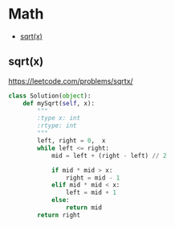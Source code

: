 # Math

+ [sqrt(x)](#sqrt(x))

## sqrt(x)
https://leetcode.com/problems/sqrtx/
```python
class Solution(object):
    def mySqrt(self, x):
        """
        :type x: int
        :rtype: int
        """
        left, right = 0,  x
        while left <= right:
            mid = left + (right - left) // 2

            if mid * mid > x:
                right = mid - 1
            elif mid * mid < x:
                left = mid + 1
            else:
                return mid
        return right
```
